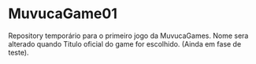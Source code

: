 # MuvucaGame01
Repository temporário para o primeiro jogo da MuvucaGames. Nome sera alterado quando Titulo oficial do game for escolhido. (Ainda em fase de teste).

